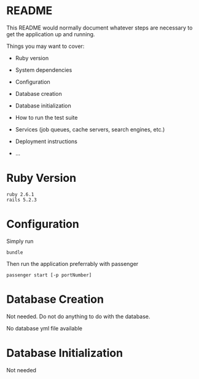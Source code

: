 # README

This README would normally document whatever steps are necessary to get the
application up and running.

Things you may want to cover:

* Ruby version

* System dependencies

* Configuration

* Database creation

* Database initialization

* How to run the test suite

* Services (job queues, cache servers, search engines, etc.)

* Deployment instructions

* ...

# Ruby Version

    ruby 2.6.1
    rails 5.2.3

# Configuration

Simply run

    bundle
    
Then run the application preferrably with passenger

    passenger start [-p portNumber]

# Database Creation

Not needed. Do not do anything to do with the database.

No database yml file available

# Database Initialization

Not needed
